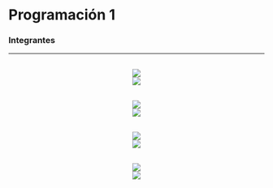 # Programación 1
### Integrantes

---

<!-- Federico Davara -->
<div align="justify">

<!-- Profile -->
  <p align="center">
    <samp>
      <b>
      <br>
        <image src="https://images.weserv.nl/?url=https://avatars.githubusercontent.com/u/63648657?v=latest&h=128&w=128&fit=cover&mask=circle&maxage=7d">
      </b>
      <br>
        <image src="https://readme-typing-svg.herokuapp.com/?font=Iosevka&duration=3000&pause=1000&color=FFFFFF&center=true&width=435&lines=Federico+Gabriel+Davara+Herrera;Legajo%3A+59098;f.davara%40alumno.um.edu.ar">
  </p>
      
<!-- Francisco Saldaña -->
<div align="justify">

<!-- Profile -->
  <p align="center">
    <samp>
      <b>
      <br>
        <image src="https://images.weserv.nl/?url=https://avatars.githubusercontent.com/u/26966877?v=latest&h=128&w=128&fit=cover&mask=circle&maxage=7d">
      </b>
      <br>
        <image src="https://readme-typing-svg.herokuapp.com/?font=Iosevka&duration=3000&pause=1000&color=FFFFFF&center=true&width=435&lines=Francisco+Felipe+Salda%C3%B1a+Adams;Legajo%3A+56107;f.saldana%40alumno.um.edu.ar">
      <br>
      <b>
      </b>
    </samp>
  </p>
      
<!-- Victor Giménez -->
<div align="justify">

<!-- Profile -->
  <p align="center">
    <samp>
      <b>
      <br>
        <image src="https://images.weserv.nl/?url=https://avatars.githubusercontent.com/u/90203317?v=latest&h=128&w=128&fit=cover&mask=circle&maxage=7d">
      </b>
      <br>
        <image src="https://readme-typing-svg.herokuapp.com/?font=Iosevka&duration=3000&pause=1000&color=FFFFFF&center=true&width=435&lines=Victor+Benjam%C3%ADn+Gim%C3%A9nez;Legajo%3A+61174;vb.gimenez%40alumno.um.edu.ar">
      <br>
      <b>
      </b>
    </samp>
  </p>

<!-- Adriano Tisera -->
<div align="justify">

<!-- Profile -->
  <p align="center">
    <samp>
      <b>
      <br>
        <image src="https://images.weserv.nl/?url=https://avatars.githubusercontent.com/u/96461803?v=latest&h=128&w=128&fit=cover&mask=circle&maxage=7d">
      </b>
      <br>
        <image src="https://readme-typing-svg.herokuapp.com/?font=Iosevka&duration=3000&pause=1000&color=FFFFFF&center=true&width=435&lines=Adriano+Gabriel+Tisera+Aguilera;Legajo%3A+59059;ag.tisera%40alumno.um.edu.ar">
      <br>
      <b>
      </b>
    </samp>

